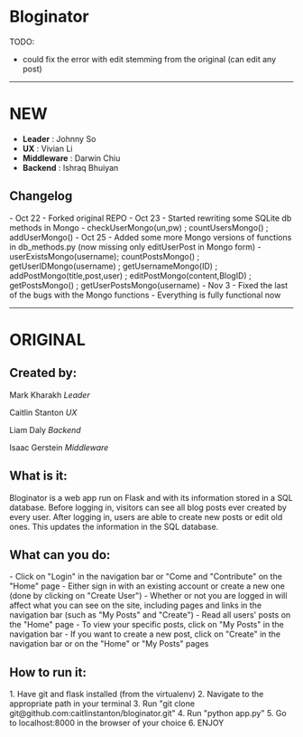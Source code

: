 <h1>Bloginator</h1>

TODO:
 - could fix the error with edit stemming from the original (can edit any post)

<hr> <h1> NEW </h1>
<ul>
 <li> <b>Leader</b> : Johnny So </li>
 <li> <b>UX</b> : Vivian Li </li>
 <li> <b>Middleware</b> : Darwin Chiu </li>
 <li> <b>Backend</b> : Ishraq Bhuiyan </li>
</ul>

<h2> Changelog </h2>
 - Oct 22
   - Forked original REPO
 - Oct 23
   - Started rewriting some SQLite db methods in Mongo
      - checkUserMongo(un,pw) ; countUsersMongo() ; addUserMongo()
 - Oct 25
   - Added some more Mongo versions of functions in db_methods.py (now missing only editUserPost in Mongo form)
      - userExistsMongo(username); countPostsMongo() ; getUserIDMongo(username) ; getUsernameMongo(ID) ; addPostMongo(title,post,user) ; editPostMongo(content,BlogID) ; getPostsMongo() ; getUserPostsMongo(username)
 - Nov 3
   - Fixed the last of the bugs with the Mongo functions
   - Everything is fully functional now

<hr> <h1> ORIGINAL </h1>
<h2>Created by:</h2>

<p>Mark Kharakh <i>Leader</i> </p>
<p>Caitlin Stanton <i>UX</i> </p>
<p>Liam Daly <i>Backend</i> </p>
<p>Isaac Gerstein <i>Middleware</i> </p>

<h2>What is it:</h2>

<p>
 Bloginator is a web app run on Flask and with its information
 stored in a SQL database. Before logging in, visitors can see
 all blog posts ever created by every user. After logging in, users
 are able to create new posts or edit old ones. This updates the 
 information in the SQL database.
</p>

<h2>What can you do:</h2>
- Click on "Login" in the navigation bar or "Come and "Contribute" on the 
"Home" page
- Either sign in with an existing account or create a new one (done by clicking
on "Create User")
- Whether or not you are logged in will affect what you can see on the site, 
including pages and links in the navigation bar (such as "My Posts" and "Create")
- Read all users' posts on the "Home" page
- To view your specific posts, click on "My Posts" in the navigation bar
- If you want to create a new post, click on "Create" in the navigation bar or 
on the "Home" or "My Posts" pages

<h2>How to run it:</h2>
1. Have git and flask installed (from the virtualenv)
2. Navigate to the appropriate path in your terminal
3. Run "git clone git@github.com:caitlinstanton/bloginator.git"
4. Run "python app.py"
5. Go to localhost:8000 in the browser of your choice
6. ENJOY
